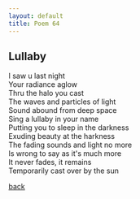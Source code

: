 ```yaml
---
layout: default
title: Poem 64
---
```


## Lullaby

I saw u last night \
Your radiance aglow \
Thru the halo you cast \
The waves and particles of light \
Sound abound from deep space \
Sing a lullaby in your name \
Putting you to sleep in the darkness \
Exuding beauty at the harkness \
The fading sounds and light no more \
Is wrong to say as it's much more \
It never fades, it remains \
Temporarily cast over by the sun


 [back](../index-page.html)